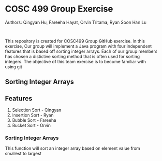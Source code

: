 # COSC 499 Group Exercise

Authors:  Qingyan Hu, Fareeha Hayat, Orvin Tritama, Ryan Soon Han Lu

<br>

This repository is created for COSC499 Group GitHub exercise. In this exercise, Our group will implement a Java program with four independent features that is based off sorting integer arrays. Each of our group members has chosen a distictive sorting method that is often used for sorting integers. The objective of this team exercise is to become familiar with using git

## Sorting Integer Arrays

## Features
1. Selection Sort - Qingyan
2. Insertion Sort - Ryan
3. Bubble Sort - Fareeha
4. Bucket Sort - Orvin

### Sorting Integer Arrays
This function will sort an integer array based on element value from smallest to largest
